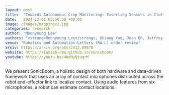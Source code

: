 ```yaml
---
layout: post
title:  "Towards Autonomous Crop Monitoring: Inserting Sensors in Cluttered Environments"
date:   2024-12-01 03:50:36 +00:00
image: /images/mappingv2.jpg
categories: research
author: "Moonyoung Lee"
authors: "<strong>Moonyoung Lee</strong>, Uksang Yoo, Jean Oh, Jeffrey Ichnowski, George Kantor, Oliver Kroemer"
venue: "Robotics and Automation-Letters (RA-L) under review"
arxiv: https://arxiv.org/abs/2412.09878
website: https://iamlab-cmu.github.io/sonicboom/
youtube: https://youtu.be/4bdHyQtuqrM
---
```

We present SonicBoom, a holistic design of both hardware and data-driven framework that uses an array of contact microphones distributed across the
robot end-effector link to localize contact. Using audio features from six microphones, a robot can estimate contact locations.
